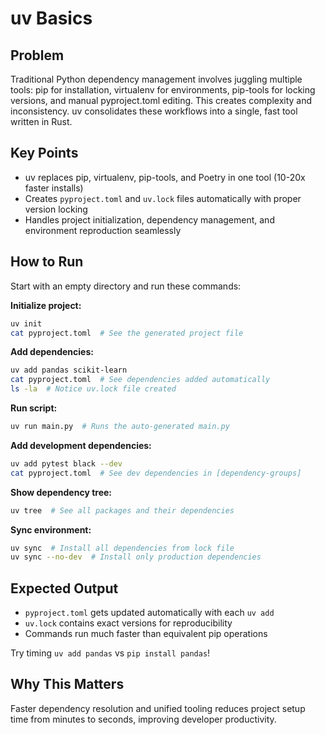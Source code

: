 # uv Basics

## Problem

Traditional Python dependency management involves juggling multiple tools: pip for installation, virtualenv for environments, pip-tools for locking versions, and manual pyproject.toml editing. This creates complexity and inconsistency. uv consolidates these workflows into a single, fast tool written in Rust.

## Key Points

- uv replaces pip, virtualenv, pip-tools, and Poetry in one tool (10-20x faster installs)
- Creates `pyproject.toml` and `uv.lock` files automatically with proper version locking
- Handles project initialization, dependency management, and environment reproduction seamlessly

## How to Run

Start with an empty directory and run these commands:

**Initialize project:**
```bash
uv init
cat pyproject.toml  # See the generated project file
```

**Add dependencies:**
```bash
uv add pandas scikit-learn
cat pyproject.toml  # See dependencies added automatically
ls -la  # Notice uv.lock file created
```

**Run script:**
```bash
uv run main.py  # Runs the auto-generated main.py
```

**Add development dependencies:**
```bash
uv add pytest black --dev
cat pyproject.toml  # See dev dependencies in [dependency-groups]
```

**Show dependency tree:**
```bash
uv tree  # See all packages and their dependencies
```

**Sync environment:**
```bash
uv sync  # Install all dependencies from lock file
uv sync --no-dev  # Install only production dependencies
```

## Expected Output

- `pyproject.toml` gets updated automatically with each `uv add`
- `uv.lock` contains exact versions for reproducibility
- Commands run much faster than equivalent pip operations

Try timing `uv add pandas` vs `pip install pandas`!

## Why This Matters

Faster dependency resolution and unified tooling reduces project setup time from minutes to seconds, improving developer productivity.